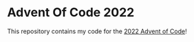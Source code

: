 # Advent Of Code 2022

This repository contains my code for the
[2022 Advent of Code](https://adventofcode.com/2022)!
